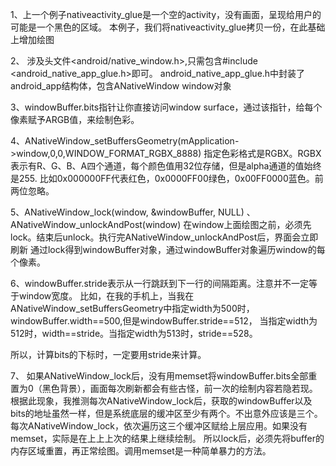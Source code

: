 1、上一个例子nativeactivity_glue是一个空的activity，没有画面，呈现给用户的可能是一个黑色的区域。
本例子，我们将nativeactivity_glue拷贝一份，在此基础上增加绘图

2、
涉及头文件<android/native_window.h>,只需包含#include <android_native_app_glue.h>即可。
android_native_app_glue.h中封装了android_app结构体，包含ANativeWindow window对象

3、windowBuffer.bits指针让你直接访问window surface，通过该指针，给每个像素赋予ARGB值，来绘制色彩。

4、ANativeWindow_setBuffersGeometry(mApplication->window,0,0,WINDOW_FORMAT_RGBX_8888)
指定色彩格式是RGBX。RGBX表示有R、G、B、A四个通道，每个颜色值用32位存储，但是alpha通道的值始终是255.
比如0x000000FF代表红色，0x0000FF00绿色，0x00FF0000蓝色。前两位忽略。

5、ANativeWindow_lock(window, &windowBuffer, NULL) 、ANativeWindow_unlockAndPost(window)
在window上面绘图之前，必须先lock。结束后unlock。执行完ANativeWindow_unlockAndPost后，界面会立即刷新
通过lock得到windowBuffer对象，通过windowBuffer对象遍历window的每个像素。

6、windowBuffer.stride表示从一行跳跃到下一行的间隔距离。注意并不一定等于window宽度。
比如，在我的手机上，当我在ANativeWindow_setBuffersGeometry中指定width为500时，windowBuffer.width==500,但是windowBuffer.stride==512，
当指定width为512时，width==stride。当指定width为513时，stride==528。

所以，计算bits的下标时，一定要用stride来计算。

7、
如果ANativeWindow_lock后，没有用memset将windowBuffer.bits全部重置为0（黑色背景），画面每次刷新都会有些古怪，前一次的绘制内容若隐若现。
根据此现象，我推测每次ANativeWindow_lock后，获取的windowBuffer以及bits的地址虽然一样，但是系统底层的缓冲区至少有两个。不出意外应该是三个。
每次ANativeWindow_lock，依次遍历这三个缓冲区赋给上层应用。如果没有memset，实际是在上上上次的结果上继续绘制。
所以lock后，必须先将buffer的内存区域重置，再正常绘图。调用memset是一种简单暴力的方法。